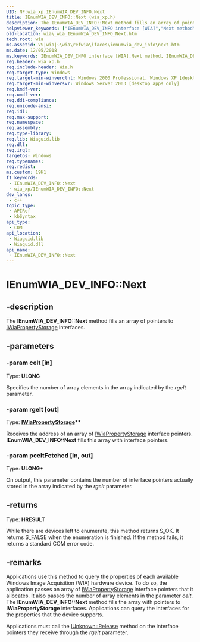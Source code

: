 ```yaml
---
UID: NF:wia_xp.IEnumWIA_DEV_INFO.Next
title: IEnumWIA_DEV_INFO::Next (wia_xp.h)
description: The IEnumWIA_DEV_INFO::Next method fills an array of pointers to IWiaPropertyStorage interfaces.
helpviewer_keywords: ["IEnumWIA_DEV_INFO interface [WIA]","Next method","IEnumWIA_DEV_INFO.Next","IEnumWIA_DEV_INFO::Next","Next","Next method [WIA]","Next method [WIA]","IEnumWIA_DEV_INFO interface","_wia_IEnumWIA_DEV_INFO_Next","wia._wia_IEnumWIA_DEV_INFO_Next","wia_xp/IEnumWIA_DEV_INFO::Next"]
old-location: wia\_wia_IEnumWIA_DEV_INFO_Next.htm
tech.root: wia
ms.assetid: VS|wia|~\wia\refwia\ifaces\ienumwia_dev_info\next.htm
ms.date: 12/05/2018
ms.keywords: IEnumWIA_DEV_INFO interface [WIA],Next method, IEnumWIA_DEV_INFO.Next, IEnumWIA_DEV_INFO::Next, Next, Next method [WIA], Next method [WIA],IEnumWIA_DEV_INFO interface, _wia_IEnumWIA_DEV_INFO_Next, wia._wia_IEnumWIA_DEV_INFO_Next, wia_xp/IEnumWIA_DEV_INFO::Next
req.header: wia_xp.h
req.include-header: Wia.h
req.target-type: Windows
req.target-min-winverclnt: Windows 2000 Professional, Windows XP [desktop apps only]
req.target-min-winversvr: Windows Server 2003 [desktop apps only]
req.kmdf-ver: 
req.umdf-ver: 
req.ddi-compliance: 
req.unicode-ansi: 
req.idl: 
req.max-support: 
req.namespace: 
req.assembly: 
req.type-library: 
req.lib: Wiaguid.lib
req.dll: 
req.irql: 
targetos: Windows
req.typenames: 
req.redist: 
ms.custom: 19H1
f1_keywords:
 - IEnumWIA_DEV_INFO::Next
 - wia_xp/IEnumWIA_DEV_INFO::Next
dev_langs:
 - c++
topic_type:
 - APIRef
 - kbSyntax
api_type:
 - COM
api_location:
 - Wiaguid.lib
 - Wiaguid.dll
api_name:
 - IEnumWIA_DEV_INFO::Next
---
```


# IEnumWIA_DEV_INFO::Next


## -description

The <b>IEnumWIA_DEV_INFO::Next</b> method fills an array of pointers to <a href="/windows/desktop/api/wia_xp/nn-wia_xp-iwiapropertystorage">IWiaPropertyStorage</a> interfaces.

## -parameters

### -param celt [in]

Type: <b>ULONG</b>

Specifies the number of array elements in the array indicated by the <i>rgelt</i> parameter.

### -param rgelt [out]

Type: <b><a href="/windows/desktop/api/wia_xp/nn-wia_xp-iwiapropertystorage">IWiaPropertyStorage</a>**</b>

Receives the address of an array of <a href="/windows/desktop/api/wia_xp/nn-wia_xp-iwiapropertystorage">IWiaPropertyStorage</a> interface pointers. <b>IEnumWIA_DEV_INFO::Next</b> fills this array with interface pointers.

### -param pceltFetched [in, out]

Type: <b>ULONG*</b>

On output, this parameter contains the number of interface pointers actually stored in the array indicated by the <i>rgelt</i> parameter.

## -returns

Type: <b>HRESULT</b>

While there are devices left to enumerate, this method returns S_OK. It returns S_FALSE when the enumeration is finished. If the method fails, it returns a standard COM error code.

## -remarks

Applications use this method to query the properties of each available Windows Image Acquisition (WIA) hardware device. To do so, the application passes an array of <a href="/windows/desktop/api/wia_xp/nn-wia_xp-iwiapropertystorage">IWiaPropertyStorage</a> interface pointers that it allocates. It also passes the number of array elements in the parameter <i>celt</i>. The <b>IEnumWIA_DEV_INFO::Next</b> method fills the array with pointers to <b>IWiaPropertyStorage</b> interfaces. Applications can query the interfaces for the properties that the device supports.

Applications must call the <a href="/windows/desktop/api/unknwn/nf-unknwn-iunknown-release">IUnknown::Release</a> method on the interface pointers they receive through the <i>rgelt</i> parameter.

